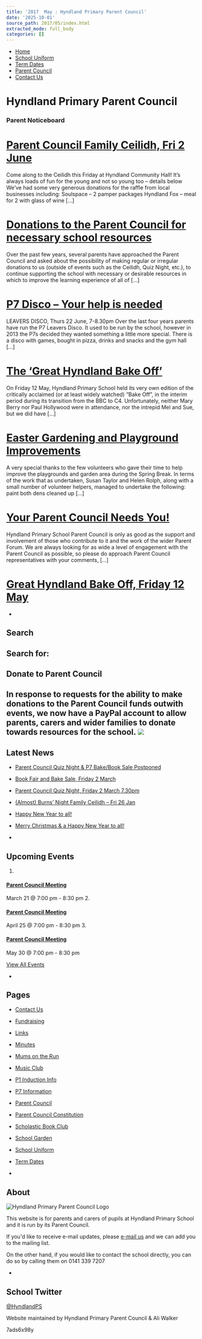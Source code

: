 ```yaml
---
title: '2017  May : Hyndland Primary Parent Council'
date: '2025-10-01'
source_path: 2017/05/index.html
extracted_mode: full_body
categories: []
---
```

- [Home](http://www.hyndlandprimaryparentcouncil.org)
- [School Uniform](school-uniform/)
- [Term Dates](term-dates/)
- [Parent Council](parent-council/)
- [Contact Us](contact-us/)

# Hyndland Primary Parent Council

### Parent Noticeboard

# [Parent Council Family Ceilidh, Fri 2 June](/news/parent-council-family-ceilidh-fri-2-june/)

Come along to the Ceilidh this Friday at Hyndland Community Hall! It’s always loads of fun for the young and not so young too – details below We’ve had some very generous donations for the raffle from local businesses including: Soulspace – 2 pamper packages Hyndland Fox – meal for 2 with glass of wine […]

# [Donations to the Parent Council for necessary school resources](/news/donations-to-the-parent-council-for-necessary-school-resources-3/)

Over the past few years, several parents have approached the Parent Council and asked about the possibility of making regular or irregular donations to us (outside of events such as the Ceilidh, Quiz Night, etc.), to continue supporting the school with necessary or desirable resources in which to improve the learning experience of all of […]

# [P7 Disco – Your help is needed](/news/p7-disco-your-help-is-needed/)

LEAVERS DISCO, Thurs 22 June, 7-8.30pm Over the last four years parents have run the P7 Leavers Disco. It used to be run by the school, however in 2013 the P7s decided they wanted something a little more special. There is a disco with games, bought in pizza, drinks and snacks and the gym hall […]

# [The ‘Great Hyndland Bake Off’](/news/the-great-hyndland-bake-off/)

On Friday 12 May, Hyndland Primary School held its very own edition of the critically acclaimed (or at least widely watched) “Bake Off”, in the interim period during its transition from the BBC to C4. Unfortunately, neither Mary Berry nor Paul Hollywood were in attendance, nor the intrepid Mel and Sue, but we did have […]

# [Easter Gardening and Playground Improvements](/news/easter-gardening-and-playground-improvements/)

A very special thanks to the few volunteers who gave their time to help improve the playgrounds and garden area during the Spring Break. In terms of the work that as undertaken, Susan Taylor and Helen Rolph, along with a small number of volunteer helpers, managed to undertake the following: paint both dens cleaned up […]

# [Your Parent Council Needs You!](/news/your-parent-council-needs-you-6/)

Hyndland Primary School Parent Council is only as good as the support and involvement of those who contribute to it and the work of the wider Parent Forum. We are always looking for as wide a level of engagement with the Parent Council as possible, so please do approach Parent Council representatives with your comments, […]

# [Great Hyndland Bake Off, Friday 12 May](/news/great-hyndland-bake-off-friday-12-may/)

- 
## Search

Search for:
- 
## Donate to Parent Council

In response to requests for the ability to make donations to the Parent Council funds outwith events, we now have a PayPal account to allow parents, carers and wider families to donate towards resources for the school. [![](https://www.paypalobjects.com/en_US/i/btn/x-click-butcc-donate.gif)](https://www.paypal.com/cgi-bin/webscr?cmd=_s-xclick&hosted_button_id=BW7E8PDGXH45Y)
- 
## Latest News

- [Parent Council Quiz Night & P7 Bake/Book Sale Postponed](/news/parent-council-quiz-night-p7-bake-book-sale-postponed/)
- [Book Fair and Bake Sale, Friday 2 March](/news/book-fair-and-bake-sale-friday-2-march/)
- [Parent Council Quiz Night, Friday 2 March 7.30pm](/news/parent-council-quiz-night-friday-2-march-7-30pm/)
- [(Almost) Burns’ Night Family Ceilidh – Fri 26 Jan](/news/almost-burns-night-family-ceilidh-fri-26-jan/)
- [Happy New Year to all!](/news/happy-new-year-to-all/)
- [Merry Christmas & a Happy New Year to all!](/news/merry-christmas-a-happy-new-year-to-all/)

- 
## Upcoming Events

1. 
#### [Parent Council Meeting](event/parent-council-meeting-17/)

March 21 @ 7:00 pm - 8:30 pm
2. 
#### [Parent Council Meeting](event/parent-council-meeting-18/)

April 25 @ 7:00 pm - 8:30 pm
3. 
#### [Parent Council Meeting](event/parent-council-meeting-19/)

May 30 @ 7:00 pm - 8:30 pm

[View All Events](events/)

- 
## Pages

- [Contact Us](contact-us/)
- [Fundraising](fundraising/)
- [Links](links/)
- [Minutes](minutes-archive/)
- [Mums on the Run](mums-on-the-run/)
- [Music Club](music-club/)
- [P1 Induction Info](p1-induction-info/)
- [P7 Information](p7-information/)
- [Parent Council](parent-council/)
- [Parent Council Constitution](parent-council-constitution/)
- [Scholastic Book Club](scholastic-book-club/)
- [School Garden](school-garden/)
- [School Uniform](school-uniform/)
- [Term Dates](term-dates/)

- 
## About

 ![Hyndland Primary Parent Council Logo](/assets/images/2012/02/logo.gif)

This website is for parents and carers of pupils at Hyndland Primary School and it is run by its Parent Council.

If you'd like to receive e-mail updates, please [e-mail us](mailto:enquiries@hyndlandprimaryparentcouncil.org) and we can add you to the mailing list.

On the other hand, if you would like to contact the school directly, you can do so by calling them on 0141 339 7207

- 
## School Twitter
[@HyndlandPS](https://twitter.com/HyndlandPS)

Website maintained by Hyndland Primary Parent Council & Ali Walker

7ads6x98y
